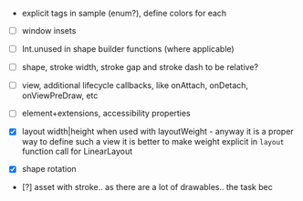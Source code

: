 * explicit tags in sample (enum?), define colors for each

- [ ] window insets
- [ ] Int.unused in shape builder functions (where applicable)
- [ ] shape, stroke width, stroke gap and stroke dash to be relative?
- [ ] view, additional lifecycle callbacks, like onAttach, onDetach, onViewPreDraw, etc
- [ ] element+extensions, accessibility properties

- [X] layout width|height when used with layoutWeight - anyway it is a proper way to define such a
  view it is better to make weight explicit in `layout` function call for LinearLayout
- [X] shape rotation
- [?] asset with stroke.. as there are a lot of drawables.. the task bec